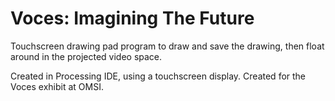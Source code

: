 # Voces: Imagining The Future

Touchscreen drawing pad program to draw and save the drawing, then float around in the projected video space.

Created in Processing IDE, using a touchscreen display. Created for the Voces exhibit at OMSI.